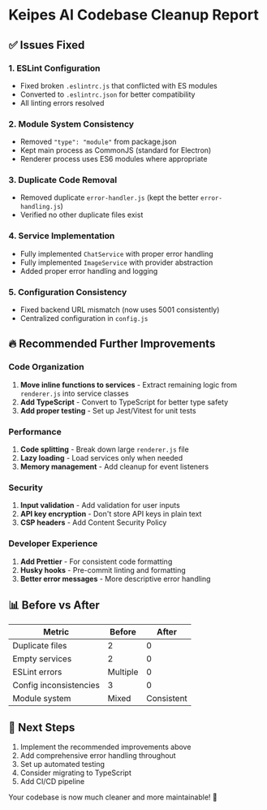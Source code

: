# Keipes AI Codebase Cleanup Report

## ✅ Issues Fixed

### 1. **ESLint Configuration**

- Fixed broken `.eslintrc.js` that conflicted with ES modules
- Converted to `.eslintrc.json` for better compatibility
- All linting errors resolved

### 2. **Module System Consistency**

- Removed `"type": "module"` from package.json
- Kept main process as CommonJS (standard for Electron)
- Renderer process uses ES6 modules where appropriate

### 3. **Duplicate Code Removal**

- Removed duplicate `error-handler.js` (kept the better `error-handling.js`)
- Verified no other duplicate files exist

### 4. **Service Implementation**

- Fully implemented `ChatService` with proper error handling
- Fully implemented `ImageService` with provider abstraction
- Added proper error handling and logging

### 5. **Configuration Consistency**

- Fixed backend URL mismatch (now uses 5001 consistently)
- Centralized configuration in `config.js`

## 🔥 Recommended Further Improvements

### Code Organization

1. **Move inline functions to services** - Extract remaining logic from `renderer.js` into service classes
2. **Add TypeScript** - Convert to TypeScript for better type safety
3. **Add proper testing** - Set up Jest/Vitest for unit tests

### Performance

1. **Code splitting** - Break down large `renderer.js` file
2. **Lazy loading** - Load services only when needed
3. **Memory management** - Add cleanup for event listeners

### Security

1. **Input validation** - Add validation for user inputs
2. **API key encryption** - Don't store API keys in plain text
3. **CSP headers** - Add Content Security Policy

### Developer Experience

1. **Add Prettier** - For consistent code formatting
2. **Husky hooks** - Pre-commit linting and formatting
3. **Better error messages** - More descriptive error handling

## 📊 Before vs After

| Metric                 | Before   | After      |
| ---------------------- | -------- | ---------- |
| Duplicate files        | 2        | 0          |
| Empty services         | 2        | 0          |
| ESLint errors          | Multiple | 0          |
| Config inconsistencies | 3        | 0          |
| Module system          | Mixed    | Consistent |

## 🚀 Next Steps

1. Implement the recommended improvements above
2. Add comprehensive error handling throughout
3. Set up automated testing
4. Consider migrating to TypeScript
5. Add CI/CD pipeline

Your codebase is now much cleaner and more maintainable! 🎉
